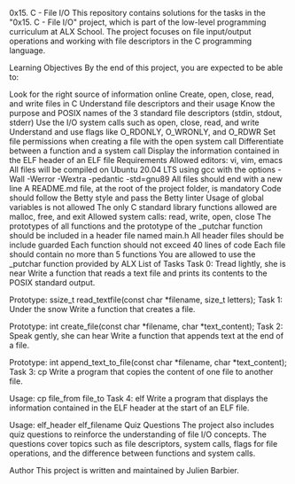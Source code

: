 0x15. C - File I/O
This repository contains solutions for the tasks in the "0x15. C - File I/O" project, which is part of the low-level programming curriculum at ALX School. The project focuses on file input/output operations and working with file descriptors in the C programming language.

Learning Objectives
By the end of this project, you are expected to be able to:

Look for the right source of information online
Create, open, close, read, and write files in C
Understand file descriptors and their usage
Know the purpose and POSIX names of the 3 standard file descriptors (stdin, stdout, stderr)
Use the I/O system calls such as open, close, read, and write
Understand and use flags like O_RDONLY, O_WRONLY, and O_RDWR
Set file permissions when creating a file with the open system call
Differentiate between a function and a system call
Display the information contained in the ELF header of an ELF file
Requirements
Allowed editors: vi, vim, emacs
All files will be compiled on Ubuntu 20.04 LTS using gcc with the options -Wall -Werror -Wextra -pedantic -std=gnu89
All files should end with a new line
A README.md file, at the root of the project folder, is mandatory
Code should follow the Betty style and pass the Betty linter
Usage of global variables is not allowed
The only C standard library functions allowed are malloc, free, and exit
Allowed system calls: read, write, open, close
The prototypes of all functions and the prototype of the _putchar function should be included in a header file named main.h
All header files should be include guarded
Each function should not exceed 40 lines of code
Each file should contain no more than 5 functions
You are allowed to use the _putchar function provided by ALX
List of Tasks
Task 0: Tread lightly, she is near
Write a function that reads a text file and prints its contents to the POSIX standard output.

Prototype: ssize_t read_textfile(const char *filename, size_t letters);
Task 1: Under the snow
Write a function that creates a file.

Prototype: int create_file(const char *filename, char *text_content);
Task 2: Speak gently, she can hear
Write a function that appends text at the end of a file.

Prototype: int append_text_to_file(const char *filename, char *text_content);
Task 3: cp
Write a program that copies the content of one file to another file.

Usage: cp file_from file_to
Task 4: elf
Write a program that displays the information contained in the ELF header at the start of an ELF file.

Usage: elf_header elf_filename
Quiz Questions
The project also includes quiz questions to reinforce the understanding of file I/O concepts. The questions cover topics such as file descriptors, system calls, flags for file operations, and the difference between functions and system calls.

Author
This project is written and maintained by Julien Barbier.
